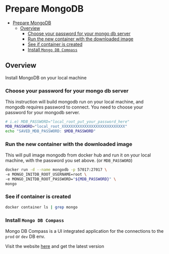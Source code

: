 # Prepare MongoDB

<!-- TOC -->

- [Prepare MongoDB](#prepare-mongodb)
  - [Overview](#overview)
    - [Choose your password for your mongo db server](#choose-your-password-for-your-mongo-db-server)
    - [Run the new container with the downloaded image](#run-the-new-container-with-the-downloaded-image)
    - [See if container is created](#see-if-container-is-created)
    - [Install `Mongo DB Compass`](#install-mongo-db-compass)

<!-- /TOC -->

## Overview
Install MongoDB on your local machine

### Choose your password for your mongo db server

This instruction will build mongodb run on your local machine, and mongodb requires password to connect.
You need to choose your password for your mongodb server.

```sh
# i.e) MDB_PASSWORD="local_root_put_your_password_here"
MDB_PASSWORD="local_root_XXXXXXXXXXXXXXXXXXXXXXXXXXXX"
echo "SAVED_MDB_PASSWORD: $MDB_PASSWORD"
```

### Run the new container with the downloaded image

This will pull image mongodb from docker hub and run it on your local machine, with the password you set above. (or `MDB_PASSWORD`)

```sh
docker run -d --name mongodb -p 57017:27017 \
-e MONGO_INITDB_ROOT_USERNAME=root \
-e MONGO_INITDB_ROOT_PASSWORD="${MDB_PASSWORD}" \
mongo 
```

### See if container is created
```sh
docker container ls | grep mongo
```

### Install `Mongo DB Compass`

Mongo DB Compass is a UI integrated application for the connections to the `prod` or `dev` DB env.

Visit the website [here](https://www.mongodb.com/try/download/compass) and get the latest version






